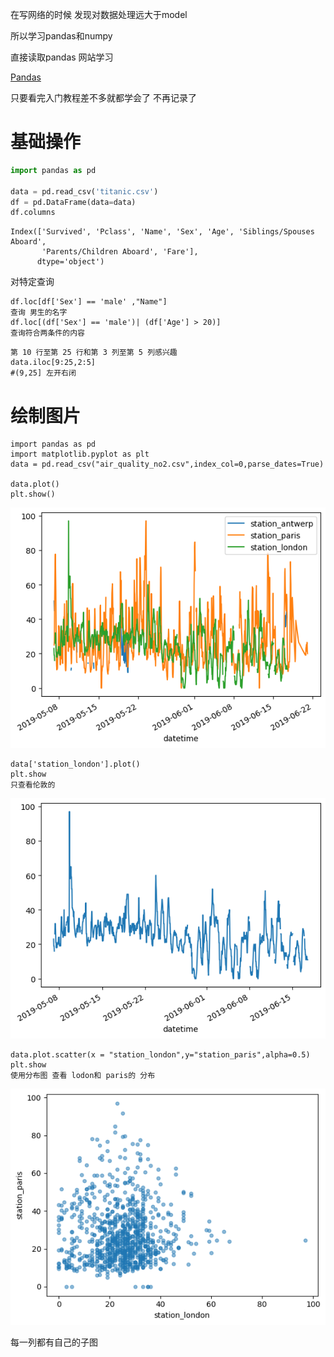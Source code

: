 在写网络的时候 发现对数据处理远大于model

所以学习pandas和numpy

直接读取pandas 网站学习

[Pandas](https://pandas.pydata.org/docs/getting_started/intro_tutorials/01_table_oriented.html)

只要看完入门教程差不多就都学会了 不再记录了

# 基础操作

```py
import pandas as pd

data = pd.read_csv('titanic.csv')
df = pd.DataFrame(data=data)
df.columns
```

```
Index(['Survived', 'Pclass', 'Name', 'Sex', 'Age', 'Siblings/Spouses Aboard',
       'Parents/Children Aboard', 'Fare'],
      dtype='object')
```

对特定查询

```
df.loc[df['Sex'] == 'male' ,"Name"]
查询 男生的名字
df.loc[(df['Sex'] == 'male')| (df['Age'] > 20)]
查询符合两条件的内容
```

```
第 10 行至第 25 行和第 3 列至第 5 列感兴趣
data.iloc[9:25,2:5]
#(9,25] 左开右闭
```

# 绘制图片

```
import pandas as pd
import matplotlib.pyplot as plt
data = pd.read_csv("air_quality_no2.csv",index_col=0,parse_dates=True)

data.plot()
plt.show()
```

![image-20250410154007249](https://raw.githubusercontent.com/Xioaruan912/pic/main/image-20250410154007249.png)

```
data['station_london'].plot()
plt.show
只查看伦敦的
```

![image-20250410154216222](https://raw.githubusercontent.com/Xioaruan912/pic/main/image-20250410154216222.png)

```
data.plot.scatter(x = "station_london",y="station_paris",alpha=0.5)
plt.show
使用分布图 查看 lodon和 paris的 分布
```

![image-20250410154352495](https://raw.githubusercontent.com/Xioaruan912/pic/main/image-20250410154352495.png)

每一列都有自己的子图

